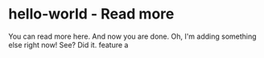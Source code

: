 # hello-world - Read more
You can read more here. And now you are done.
Oh, I'm adding something else right now! See? Did it.
feature a